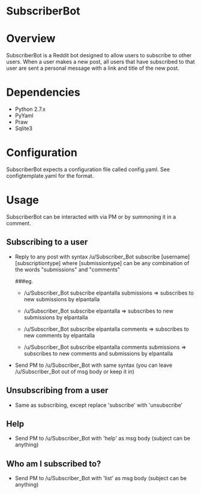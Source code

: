 # SubscriberBot

# Overview
SubscriberBot is a Reddit bot designed to allow users to subscribe to other users. When a user makes a new post, all users that have subscribed to that user are sent a personal message with a link and title of the new post. 

# Dependencies
* Python 2.7.x
* PyYaml
* Praw
* Sqlite3

# Configuration
SubscriberBot expects a configuration file called config.yaml. See configtemplate.yaml for the format.

# Usage
SubscriberBot can be interacted with via PM or by summoning it in a comment. 

## Subscribing to a user

   * Reply to any post with syntax /u/Subscriber_Bot subscribe [username] [subscriptiontype] where [submissiontype] can be any combination of the words "submissions" and "comments"
   	
   	  ###eg. 

	  * /u/Subscriber_Bot subscribe elpantalla submissions => subscribes to new submissions by elpantalla
  
	  * /u/Subscriber_Bot subscribe elpantalla => subscribes to new submissions by elpantalla

	  * /u/Subscriber_Bot subscribe elpantalla comments => subscribes to new comments by elpantalla

	  * /u/Subscriber_Bot subscribe elpantalla comments submissions => subscribes to new comments and submissions by elpantalla

   * Send PM to /u/Subscriber_Bot with same syntax (you can leave /u/Subscriber_Bot out of msg body or keep it in)

## Unsubscribing from a user

   * Same as subscribing, except replace 'subscribe' with 'unsubscribe'

## Help

   * Send PM to /u/Subscriber_Bot with 'help' as msg body (subject can be anything)

## Who am I subscribed to?
   
   * Send PM to /u/Subscriber_Bot with 'list' as msg body (subject can be anything)
